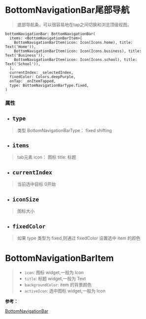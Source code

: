 # BottomNavigationBar尾部导航

> 底部导航条，可以很容易地在tap之间切换和浏览顶级视图。

```
bottomNavigationBar: BottomNavigationBar(
  items: <BottomNavigationBarItem>[
    BottomNavigationBarItem(icon: Icon(Icons.home), title: Text('Home')),
    BottomNavigationBarItem(icon: Icon(Icons.business), title: Text('Business')),
    BottomNavigationBarItem(icon: Icon(Icons.school), title: Text('School')),
  ],
  currentIndex: _selectedIndex,
  fixedColor: Colors.deepPurple,
  onTap: _onItemTapped,
  type: BottomNavigationBarType.fixed,
)
```

### 属性

- ## `type`
> 类型 BottomNavigationBarType： fixed   shifting

- ## `items`
> tab元素  icon： 图标     title: 标题

- ## `currentIndex`
> 当前选中目标 0开始

- ## `iconSize`
> 图标大小

- ## `fixedColor`
> 如果 type 类型为 fixed,则通过 fixedColor 设置选中 item 的颜色

# BottomNavigationBarItem

> - `icon`: 图标 widget,一般为 Icon 
> - `title`: 标题 widget,一般为 Text 
> - `backgroundColor`: item 的背景颜色
> - `activeIcon`: 选中图标 widget,一般为 Icon

**参考：**

[BottomNavigationBar](https://docs.flutter.io/flutter/material/BottomNavigationBar-class.html)